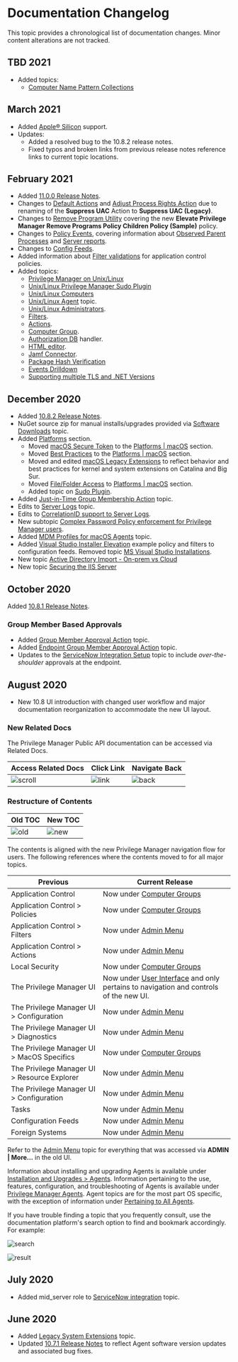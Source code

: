 [title]: # (Changelog)
[tags]: # (doc changes)
[priority]: # (30200)
# Documentation Changelog

This topic provides a chronological list of documentation changes. Minor content alterations are not tracked.

## TBD 2021

* Added topics:
  * [Computer Name Pattern Collections](../admin/resources/cust-data-src.md)

## March 2021

* Added [Apple® Silicon](../install/agents/macOS/index.md) support.
* Updates:
  * Added a resolved bug to the 10.8.2 release notes.
  * Fixed typos and broken links from previous release notes reference links to current topic locations.

## February 2021

* Added [11.0.0 Release Notes](11.0.0-combined.md).
* Changes to [Default Actions](../admin/actions/default-actions.md#set_environment_variable_action) and [Adjust Process Rights Action](../admin/actions/windows/unrestricted-token.md) due to renaming of the __Suppress UAC__ Action to __Suppress UAC (Legacy)__.
* Changes to [Remove Program Utility](../how-to/maintenance/remove-programs-utility.md) covering the new __Elevate Privilege Manager Remove Programs Policy Children Policy (Sample)__ policy.
* Changes to [Policy Events](../policy-events/index.md), covering information about [Observed Parent Processes](../policy-events/drilldown.md#observed_parent_processes) and [Server reports](../policy-events/drilldown.md#events).
* Changes to [Config Feeds](../admin/config-feeds/index.md).
* Added information about [Filter validations](../computer-groups/app-control/policies/error-conditions.md) for application control policies.
* Added topics:
  * [Privilege Manager on Unix/Linux](../platforms/nix/index.md)
  * [Unix/Linux Privilege Manager Sudo Plugin](../platforms/nix/sudo-plugin.md)
  * [Unix/Linux Computers](../computer-groups/nix/index.md)
  * [Unix/Linux Agent](../agents/nix/index.md) topic.
  * [Unix/Linux Administrators](../admin/roles/app-roles.md).
  * [Filters](../admin/filters/types/nix/index.md).
  * [Actions](../admin/actions/nix/index.md).
  * [Computer Group](../computer-groups/nix/index.md).
  * [Authorization DB](../platforms/macOS/mac-kexts.md) handler.
  * [HTML editor](../admin/actions/macOS/wysiwyg.md).
  * [Jamf Connector](../admin/config/foreign-systems/third-party/set-up-jamf.md).
  * [Package Hash Verification](../install/package-verify.md)
  * [Events Drilldown](../policy-events/drilldown.md#events_drilldown)
  * [Supporting multiple TLS and .NET Versions](../troubleshooting/install-upgrade/multiple-tls.md)

## December 2020

* Added [10.8.2 Release Notes](10.8.2-combined.md).
* NuGet source zip for manual installs/upgrades provided via [Software Downloads](../install/sw-downloads.md) topic.
* Added [Platforms](../platforms/index.md) section.
  * Moved [macOS Secure Token](../platforms/macOS/secure-token.md) to the [Platforms | macOS](../platforms/macOS/index.md) section.
  * Moved [Best Practices](../platforms/macOS/bp/index.md) to the [Platforms | macOS](../platforms/macOS/index.md) section.
  * Moved and edited [macOS Legacy Extensions](../platforms/macOS/mac-kexts.md) to reflect behavior and best practices for kernel and system extensions on Catalina and Big Sur.
  * Moved [File/Folder Access](../platforms/macOS/tcc-access.md) to [Platforms | macOS](../platforms/macOS/index.md) section.
  * Added topic on [Sudo Plugin](../platforms/macOS/sudo-plugin.md).
* Added [Just-in-Time Group Membership Action](../admin/actions/macOS/jit-group-member.md) topic.
* Edits to [Server Logs](../admin/log-viewer/index.md) topic.
* Edits to [CorrelationID support to Server Logs](../admin/log-viewer/index.md).
* New subtopic [Complex Password Policy enforcement for Privilege Manager users](../admin/users/pw-complexity.md).
* Added [MDM Profiles for macOS Agents](../agents/macOS/mdm-profiles.md) topic.
* Added [Visual Studio Installer Elevation](../admin/config-feeds/index.md) example policy and filters to configuration feeds. Removed topic [MS Visual Studio Installations](../computer-groups/app-control/examples/elevate/ms-visual-studio.md).
* New topic [Active Directory Import - On-prem vs Cloud](../how-to/best-practices/ad-import/index.md)
* New topic [Securing the IIS Server](../how-to/best-practices/securing-iis.md)

## October 2020

Added [10.8.1 Release Notes](10.8.1-combined.md).

### Group Member Based Approvals

* Added [Group Member Approval Action](../admin/actions/windows/group-member-approvals.md) topic.
* Added [Endpoint Group Member Approval Action](../admin/actions/windows/endpoint-group-member-approvals.md) topic.
* Updates to the [ServiceNow Integration Setup](../admin/config/foreign-systems/third-party/set-up-servicenow.md) topic to include _over-the-shoulder_ approvals at the endpoint.

## August 2020

* New 10.8 UI introduction with changed user workflow and major documentation reorganization to accommodate the new UI layout.

### New Related Docs

The Privilege Manager Public API documentation can be accessed via Related Docs.

| Access Related Docs | Click Link | Navigate Back |
| ----- | ----- | ----- |
| ![scroll](images/scroll.png "Related Docs") | ![link](images/link.png "Click the link") | ![back](images/back.png "Navigate back to main Privilege Manager docs") |

### Restructure of Contents

| Old TOC | New TOC |
| ----- | ----- |
| ![old](images/old-toc.png "Related Docs") | ![new](images/new-toc.png "Click the link") |

The contents is aligned with the new Privilege Manager navigation flow for users. The following references where the contents moved to for all major topics.

| Previous | Current Release |
| ----- | ----- |
| Application Control | Now under [Computer Groups](../computer-groups/index.md) |
| Application Control > Policies | Now under [Computer Groups](../computer-groups/app-control/index.md) |
| Application Control > Filters | Now under [Admin Menu](../admin/filters/index.md) |
| Application Control > Actions | Now under [Admin Menu](../admin/actions/index.md) |
| Local Security | Now under [Computer Groups](../computer-groups/index.md) |
| The Privilege Manager UI | Now under [User Interface](../ui/index.md) and only pertains to navigation and controls of the new UI. |
| The Privilege Manager UI > Configuration | Now under [Admin Menu](../admin/config/index.md) |
| The Privilege Manager UI > Diagnostics | Now under [Admin Menu](../admin/diagnostics/index.md) |
| The Privilege Manager UI > MacOS Specifics | Now under [Computer Groups](../computer-groups/macOS/index.md) |
| The Privilege Manager UI > Resource Explorer | Now under [Admin Menu](../admin/resources/index.md) |
| The Privilege Manager UI > Configuration | Now under [Admin Menu](../admin/tools/index.md) |
| Tasks | Now under [Admin Menu](../admin/tasks/index.md) |
| Configuration Feeds | Now under [Admin Menu](../admin/config-feeds/index.md) |
| Foreign Systems | Now under [Admin Menu](../admin/config/foreign-systems/index.md) |

Refer to the [Admin Menu](../admin/index.md) topic for everything that was accessed via __ADMIN | More...__ in the old UI.

Information about installing and upgrading Agents is available under [Installation and Upgrades > Agents](../install/agents/index.md). Information pertaining to the use, features, configuration, and troubleshooting of Agents is available under [Privilege Manager Agents](../agents/index.md).
Agent topics are for the most part OS specific, with the exception of information under [Pertaining to All Agents](../agents/all/index.md).

If you have trouble finding a topic that you frequently consult, use the documentation platform's search option to find and bookmark accordingly. For example:

![search](images/search.png "Search the Doc Portal")

![result](images/result.png "Search Results")

## July 2020

* Added mid_server role to [ServiceNow integration](../admin/config/foreign-systems/third-party/set-up-servicenow.md) topic.

## June 2020

* Added [Legacy System Extensions](../platforms/macOS/mac-kexts.md) topic.
* Updated [10.7.1 Release Notes](10.7.1-combined.md) to reflect Agent software version updates and associated bug fixes.
